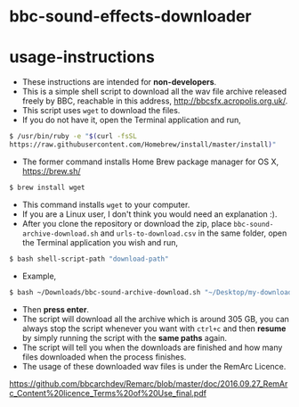 # bbc-sound-effects-downloader
# usage-instructions
  - These instructions are intended for __non-developers__.
  - This is a simple shell script to download all the wav file archive released freely 
  by BBC, reachable in this address, http://bbcsfx.acropolis.org.uk/.
  - This script uses `wget` to download the files.
  - If you do not have it, open the Terminal application and run,
```sh
$ /usr/bin/ruby -e "$(curl -fsSL 
https://raw.githubusercontent.com/Homebrew/install/master/install)"
```
  - The former command installs Home Brew package manager for OS X, https://brew.sh/
```sh
$ brew install wget
```
  - This command installs `wget` to your computer.
  - If you are a Linux user, I don't think you would need an explanation :).
  - After you clone the repository or download the zip, place `bbc-sound-archive-download.sh` 
and `urls-to-download.csv` in the same folder, open the Terminal application you wish  and 
run,
```sh
$ bash shell-script-path "download-path"
```
  - Example,
```sh
$ bash ~/Downloads/bbc-sound-archive-download.sh "~/Desktop/my-download-folder/"
``` 
  - Then __press enter__.
  - The script will download all the archive which is around 305 GB, you can always stop the 
script whenever you want with `ctrl+c` and then __resume__ by simply running the script with 
the __same paths__ again.
  - The script will tell you when the downloads are finished and how many files downloaded 
when the process finishes.
  - The usage of these downloaded wav files is under the RemArc Licence.
  
https://github.com/bbcarchdev/Remarc/blob/master/doc/2016.09.27_RemArc_Content%20licence_Terms%20of%20Use_final.pdf


